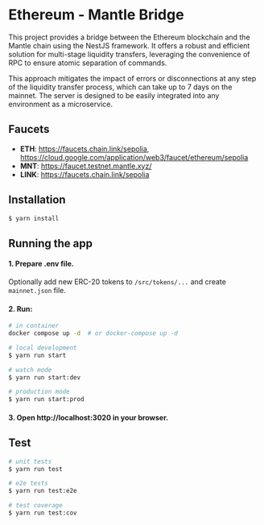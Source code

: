 # Ethereum - Mantle Bridge
This project provides a bridge between the Ethereum blockchain and the Mantle chain using the NestJS framework. 
It offers a robust and efficient solution for multi-stage liquidity transfers, leveraging the convenience of RPC 
to ensure atomic separation of commands. 

This approach mitigates the impact of errors or disconnections at any step of the liquidity transfer process, which can take 
up to 7 days on the mainnet. The server is designed to be easily integrated into any environment as a microservice.

## Faucets
- **ETH**: https://faucets.chain.link/sepolia, https://cloud.google.com/application/web3/faucet/ethereum/sepolia
- **MNT**: https://faucet.testnet.mantle.xyz/
- **LINK**: https://faucets.chain.link/sepolia

## Installation
```bash
$ yarn install
```

## Running the app
#### 1. Prepare .env file. 
Optionally add new ERC-20 tokens to `/src/tokens/...` and create `mainnet.json` file.
#### 2. Run:
```bash
# in container
docker compose up -d  # or docker-compose up -d

# local development
$ yarn run start

# watch mode
$ yarn run start:dev

# production mode
$ yarn run start:prod
```
#### 3. Open http://localhost:3020 in your browser.

## Test
```bash
# unit tests
$ yarn run test

# e2e tests
$ yarn run test:e2e

# test coverage
$ yarn run test:cov
```
